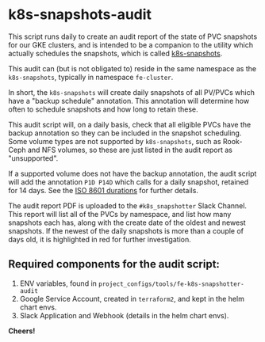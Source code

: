 # k8s-snapshots-audit

This script runs daily to create an audit report of the state of PVC snapshots for our GKE clusters, and is intended
to be a companion to the utility which actually schedules the snapshots, which is called
[k8s-snapshots](https://github.com/farmersedgeinc/k8s-snapshots).

This audit can (but is not obligated to) reside in the same namespace as the `k8s-snapshots`, typically in namespace `fe-cluster`.

In short, the `k8s-snapshots` will create daily snapshots of all PV/PVCs which have a "backup schedule" annotation.
This annotation will determine how often to schedule snapshots and how long to retain these.

This audit script will, on a daily basis, check that all eligible PVCs have the backup annotation so they can be 
included in the snapshot scheduling.  Some volume types are not supported by `k8s-snapshots`, such as Rook-Ceph
and NFS volumes, so these are just listed in the audit report as "unsupported".

If a supported volume does not have the backup annotation, the audit script will add the annotation `P1D P14D` which calls for
a daily snapshot, retained for 14 days.  See the [ISO 8601 durations](https://en.wikipedia.org/wiki/ISO_8601#Durations) for further details.

The audit report PDF is uploaded to the `#k8s_snapshotter` Slack Channel.  This report will list all of the PVCs by namespace, and list
how many snapshots each has, along with the create date of the oldest and newest snapshots.  If the newest of the daily snapshots is more than a
couple of days old, it is highlighted in red for further investigation.

## Required components for the audit script:

1. ENV variables, found in `project_configs/tools/fe-k8s-snapshotter-audit`
1. Google Service Account, created in `terraform2`, and kept in the helm chart envs.
1. Slack Application and Webhook (details in the helm chart envs).

**Cheers!**
